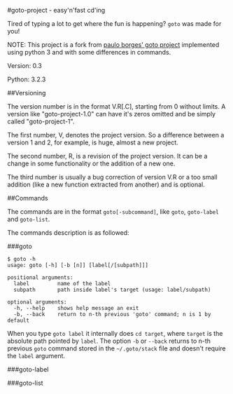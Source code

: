 #goto-project - easy'n'fast cd'ing

Tired of typing a lot to get where the fun is happening? `goto` was made for you!

NOTE: This project is a fork from [paulo borges' goto project](https://github.com/pauloborges/goto) implemented using python 3 and with some differences in commands.

Version: 0.3

Python: 3.2.3


##Versioning

The version number is in the format V.R[.C], starting from 0 without limits. A version like "goto-project-1.0" can have it's zeros omitted and be simply called "goto-project-1".

The first number, V, denotes the project version. So a difference between a version 1 and 2, for example, is huge, almost a new project.

The second number, R, is a revision of the project version. It can be a change in some functionality or the addition of a new one.

The third number is usually a bug correction of version V.R or a too small addition (like a new function extracted from another) and is optional.


##Commands

The commands are in the format `goto[-subcommand]`, like `goto`, `goto-label` and `goto-list`.

The commands description is as followed:


###goto

    $ goto -h
    usage: goto [-h] [-b [n]] [label[/[subpath]]]
    
    positional arguments:
      label         name of the label
      subpath       path inside label's target (usage: label/subpath)
    
    optional arguments:
      -h, --help    shows help message an exit
      -b, --back    return to n-th previous 'goto' command; n is 1 by default

When you type `goto label` it internally does `cd target`, where `target` is the absolute path pointed by `label`. The option `-b` or `--back` returns to n-th previous `goto` command stored in the `~/.goto/stack` file and doesn't require the `label` argument.

###goto-label

###goto-list

